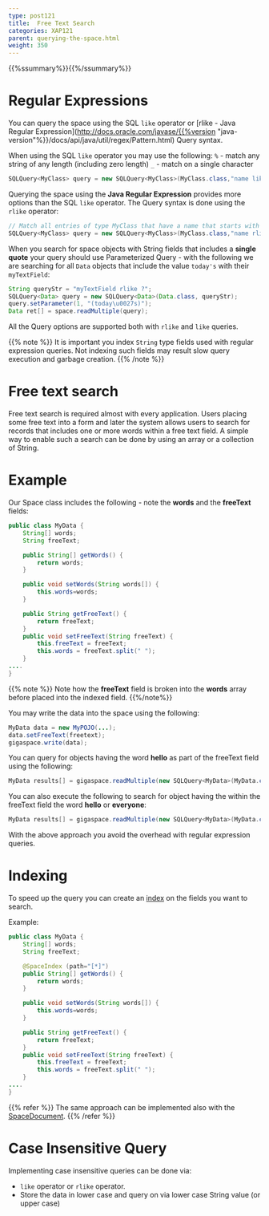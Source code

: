```yaml
---
type: post121
title:  Free Text Search
categories: XAP121
parent: querying-the-space.html
weight: 350
---
```


{{%ssummary%}}{{%/ssummary%}}


# Regular Expressions

You can query the space using the SQL `like` operator or [rlike - Java Regular Expression](http://docs.oracle.com/javase/{{%version "java-version"%}}/docs/api/java/util/regex/Pattern.html) Query syntax.

When using the SQL `like` operator you may use the following:
`%` - match any string of any length (including zero length)
`_` - match on a single character


```java
SQLQuery<MyClass> query = new SQLQuery<MyClass>(MyClass.class,"name like 'A%'")
```

Querying the space using the **Java Regular Expression** provides more options than the SQL `like` operator. The Query syntax is done using the `rlike` operator:


```java
// Match all entries of type MyClass that have a name that starts with a or c:
SQLQuery<MyClass> query = new SQLQuery<MyClass>(MyClass.class,"name rlike '(a|c).*'");
```

When you search for space objects with String fields that includes a **single quote** your query should use Parameterized Query - with the following we are searching for all `Data` objects that include the value `today's` with their `myTextField`:


```java
String queryStr = "myTextField rlike ?";
SQLQuery<Data> query = new SQLQuery<Data>(Data.class, queryStr);
query.setParameter(1, "(today\u0027s)");
Data ret[] = space.readMultiple(query);
```

All the Query options are supported both with `rlike` and `like` queries.

{{% note %}}
It is important you index `String` type fields used with regular expression queries. Not indexing such fields may result slow query execution and garbage creation.
{{% /note %}}


# Free text search

Free text search is required almost with every application. Users placing some free text into a form and later the system allows users to search for records that includes one or more words within a free text field. A simple way to enable such a search can be done by using an array or a collection of String.

# Example

Our Space class includes the following - note the **words** and the **freeText** fields:


```java
public class MyData {
	String[] words;
	String freeText;

	public String[] getWords() {
		return words;
	}

	public void setWords(String words[]) {
		this.words=words;
	}

	public String getFreeText() {
		return freeText;
	}
	public void setFreeText(String freeText) {
		this.freeText = freeText;
		this.words = freeText.split(" ");
	}
....
}
```

{{% note %}} Note how the **freeText** field is broken into the **words** array before placed into the indexed field.
{{%/note%}}

You may write the data into the space using the following:


```java
MyData data = new MyPOJO(...);
data.setFreeText(freetext);
gigaspace.write(data);
```

You can query for objects having the word **hello** as part of the freeText field using the following:


```java
MyData results[] = gigaspace.readMultiple(new SQLQuery<MyData>(MyData.class, words[*]='hello'));
```

You can also execute the following to search for object having the within the freeText field the word **hello** or **everyone**:


```java
MyData results[] = gigaspace.readMultiple(new SQLQuery<MyData>(MyData.class, words[*]='hello' OR words[*]='everyone'));
```

With the above approach you avoid the overhead with regular expression queries.


# Indexing

To speed up the query you can create an [index](./indexing-collections.html) on the fields you want to search.

Example:


```java
public class MyData {
	String[] words;
	String freeText;

	@SpaceIndex (path="[*]")
	public String[] getWords() {
		return words;
	}

	public void setWords(String words[]) {
		this.words=words;
	}

	public String getFreeText() {
		return freeText;
	}
	public void setFreeText(String freeText) {
		this.freeText = freeText;
		this.words = freeText.split(" ");
	}
....
}
```

{{% refer %}}
The same approach can be implemented also with the [SpaceDocument](./document-overview.html).
{{% /refer %}}


# Case Insensitive Query

Implementing case insensitive queries can be done via:

- `like` operator or `rlike` operator.
- Store the data in lower case and query on via lower case String value (or upper case)

